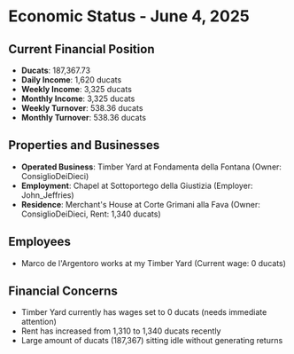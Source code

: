 # Economic Status - June 4, 2025

## Current Financial Position
- **Ducats**: 187,367.73
- **Daily Income**: 1,620 ducats
- **Weekly Income**: 3,325 ducats
- **Monthly Income**: 3,325 ducats
- **Weekly Turnover**: 538.36 ducats
- **Monthly Turnover**: 538.36 ducats

## Properties and Businesses
- **Operated Business**: Timber Yard at Fondamenta della Fontana (Owner: ConsiglioDeiDieci)
- **Employment**: Chapel at Sottoportego della Giustizia (Employer: John_Jeffries)
- **Residence**: Merchant's House at Corte Grimani alla Fava (Owner: ConsiglioDeiDieci, Rent: 1,340 ducats)

## Employees
- Marco de l'Argentoro works at my Timber Yard (Current wage: 0 ducats)

## Financial Concerns
- Timber Yard currently has wages set to 0 ducats (needs immediate attention)
- Rent has increased from 1,310 to 1,340 ducats recently
- Large amount of ducats (187,367) sitting idle without generating returns
